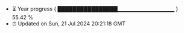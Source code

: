 - ⏳ Year progress { ████████████████▁▁▁▁▁▁▁▁▁▁▁▁▁▁ } 55.42 %
- ⏰ Updated on Sun, 21 Jul 2024 20:21:18 GMT

